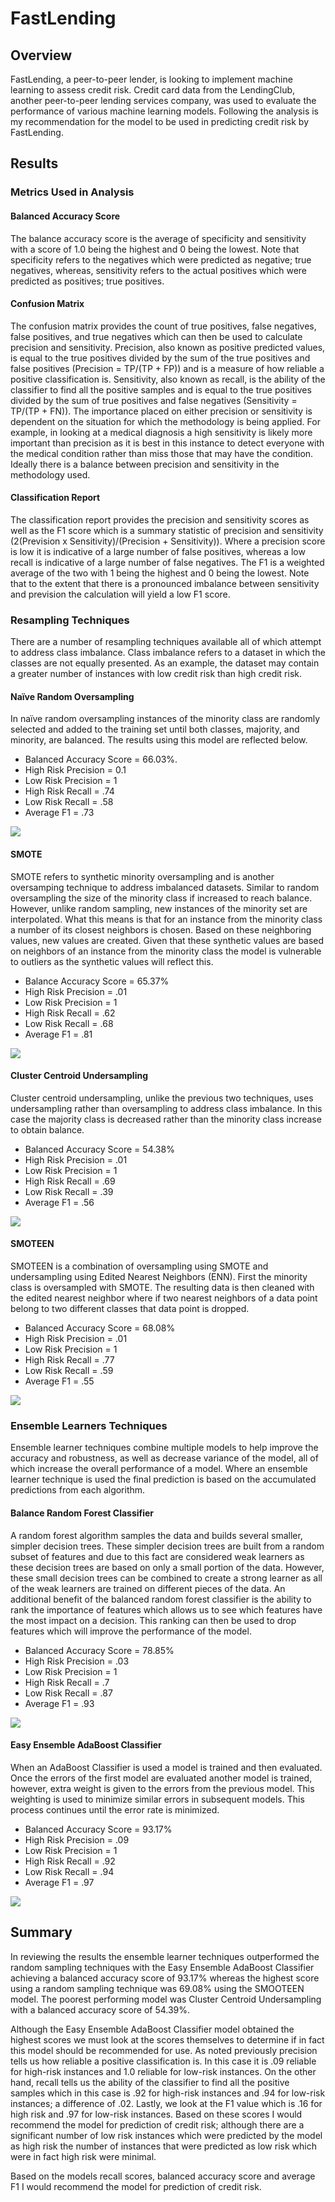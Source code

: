 <h1>FastLending</h1>
<h2>Overview</h2>
<p>FastLending, a peer-to-peer lender, is looking to implement machine learning to assess credit risk.  Credit card data from the LendingClub, another peer-to-peer lending services company, was used to evaluate the performance of various machine learning models. Following the analysis is my recommendation for the model to be used in predicting credit risk by FastLending.</p>
<h2>Results</h2>
<h3>Metrics Used in Analysis</h3>
<h4>Balanced Accuracy Score</h4>
<p>The balance accuracy score is the average of specificity and sensitivity with a score of 1.0 being the highest and 0 being the lowest.  Note that specificity refers to the negatives which were predicted as negative; true negatives, whereas, sensitivity refers to the actual positives which were predicted as positives; true positives.</p>
<h4>Confusion Matrix</h4>
<p>The confusion matrix provides the count of true positives, false negatives, false positives, and true negatives which can then be used to calculate precision and sensitivity.  Precision, also known as positive predicted values, is equal to the true positives divided by the sum of the true positives and false positives (Precision = TP/(TP + FP)) and is a measure of how reliable a positive classification is.  Sensitivity, also known as recall, is the ability of the classifier to find all the positive samples and is equal to the true positives divided by the sum of true positives and false negatives (Sensitivity = TP/(TP + FN)).  The importance placed on either precision or sensitivity is dependent on the situation for which the methodology is being applied.  For example, in looking at a medical diagnosis a high sensitivity is likely more important than precision as it is best in this instance to detect everyone with the medical condition rather than miss those that may have the condition.  Ideally there is a balance between precision and sensitivity in the methodology used.</p>
<h4>Classification Report</h4>
<p>The classification report provides the precision and sensitivity scores as well as the F1 score which is a summary statistic of precision and sensitivity (2(Prevision x Sensitivity)/(Precision + Sensitivity)).  Where a precision score is low it is indicative of a large number of false positives, whereas a low recall is indicative of a large number of false negatives.   The F1 is a weighted average of the two with 1 being the highest and 0 being the lowest.  Note that to the extent that there is a pronounced imbalance between sensitivity and prevision the calculation will yield a low F1 score. </p>
<h3>Resampling Techniques</h3>
<p>There are a number of resampling techniques available all of which attempt to address class imbalance.  Class imbalance refers to a dataset in which the classes are not equally presented.  As an example, the dataset may contain a greater number of instances with low credit risk than high credit risk.</p>
<h4>Naïve Random Oversampling</h4>
<p>In naïve random oversampling instances of the minority class are randomly selected and added to the training set until both classes, majority, and minority, are balanced.  The results using this model are reflected below.</p>
<ul>
<li>Balanced Accuracy Score = 66.03%.</li>
<li>High Risk Precision = 0.1</li>
<li>Low Risk Precision = 1</li>
<li>High Risk Recall = .74</li>
<li>Low Risk Recall = .58</li>
<li>Average F1 = .73</li>
</ul>
<img src="https://github.com/bedwardssmith/Credit_Risk_Analysis/blob/main/Images/Oversampling_summary.png">
<h4>SMOTE</h4>
<p>SMOTE refers to synthetic minority oversampling and is another oversamping technique to address imbalanced datasets.  Similar to random oversampling the size of the minority class if increased to reach balance.  However, unlike random sampling, new instances of the minority set are interpolated.  What this means is that for an instance from the minority class a number of its closest neighbors is chosen.  Based on these neighboring values, new values are created.  Given that these synthetic values are based on neighbors of an instance from the minority class the model is vulnerable to outliers as the synthetic values will reflect this.</p>
<ul>
<li>Balance Accuracy Score = 65.37%</li>
<li>High Risk Precision = .01</li>
<li>Low Risk Precision = 1</li>
<li>High Risk Recall = .62</li>
<li>Low Risk Recall = .68</li>
<li>Average F1 = .81</li>
</ul>
<img src="https://github.com/bedwardssmith/Credit_Risk_Analysis/blob/main/Images/SMOTE_Summary.png">
<h4>Cluster Centroid Undersampling</h4>
<p>Cluster centroid undersampling, unlike the previous two techniques, uses undersampling rather than oversampling to address class imbalance.  In this case the majority class is decreased rather than the minority class increase to obtain balance.</p>
<ul>
<li>Balanced Accuracy Score = 54.38%</li>
<li>High Risk Precision = .01</li>
<li>Low Risk Precision = 1</li>
<li>High Risk Recall = .69</li>
<li>Low Risk Recall = .39</li>
<li>Average F1 = .56</li>
</ul>
<img src="https://github.com/bedwardssmith/Credit_Risk_Analysis/blob/main/Images/Undersmapling_Summary.png">
<h4>SMOTEEN</h4>
<p>SMOTEEN is a combination of oversampling using SMOTE and undersampling using Edited Nearest Neighbors (ENN).  First the minority class is oversampled with SMOTE.  The resulting data is then cleaned with the edited nearest neighbor where if two nearest neighbors of a data point belong to two different classes that data point is dropped.</p>
<ul>
<li>Balanced Accuracy Score = 68.08%</li>
<li>High Risk Precision = .01</li>
<li>Low Risk Precision = 1</li>
<li>High Risk Recall = .77</li>
<li>Low Risk Recall = .59</li>
<li>Average F1 = .55</li>
</ul>
<img src="https://github.com/bedwardssmith/Credit_Risk_Analysis/blob/main/Images/Combination_Summary.png">

<h3>Ensemble Learners Techniques</h3>
<p>Ensemble learner techniques combine multiple models to help improve the accuracy and robustness, as well as decrease variance of the model, all of which increase the overall performance of a model.  Where an ensemble learner technique is used the final prediction is based on the accumulated predictions from each algorithm.<p>
<h4>Balance Random Forest Classifier</h4>
<p>A random forest algorithm samples the data and builds several smaller, simpler decision trees. These simpler decision trees are built from a random subset of features and due to this fact are considered weak learners as these decision trees are based on only a small portion of the data.  However, these small decision trees can be combined to create a strong learner as all of the weak learners are trained on different pieces of the data.  An additional benefit of the balanced random forest classifier is the ability to rank the importance of features which allows us to see which features have the most impact on a decision.  This ranking can then be used to drop features which will improve the performance of the model.</p>
<ul>
<li>Balanced Accuracy Score = 78.85%</li>
<li>High Risk Precision = .03</li>
<li>Low Risk Precision = 1</li>
<li>High Risk Recall = .7</li>
<li>Low Risk Recall = .87</li>
<li>Average F1 = .93</li>
</ul>
<img src="https://github.com/bedwardssmith/Credit_Risk_Analysis/blob/main/Images/Random_Forest_Summary.png">

<h4>Easy Ensemble AdaBoost Classifier</h4>
<p>When an AdaBoost Classifier is used a model is trained and then evaluated.  Once the errors of the first model are evaluated another model is trained, however, extra weight is given to the errors from the previous model.  This weighting is used to minimize similar errors in subsequent models.  This process continues until the error rate is minimized.</p>
<ul>
<li>Balanced Accuracy Score = 93.17%</li>
<li>High Risk Precision = .09</li>
<li>Low Risk Precision = 1</li>
<li>High Risk Recall = .92</li>
<li>Low Risk Recall = .94</li>
<li>Average F1 = .97</li>
</ul>
<img src="https://github.com/bedwardssmith/Credit_Risk_Analysis/blob/main/Images/AdaBoost_Summary.png">
<h2>Summary</h2>
<p>In reviewing the results the ensemble learner techniques outperformed the random sampling techniques with the Easy Ensemble AdaBoost Classifier achieving a balanced accuracy score of 93.17% whereas the highest score using a random sampling technique was 69.08% using the SMOOTEEN model.    The poorest performing model was Cluster Centroid Undersampling with a balanced accuracy score of 54.39%.</p>
<p>Although the Easy Ensemble AdaBoost Classifier model obtained the highest scores we must look at the scores themselves to determine if in fact this model should be recommended for use.  As noted previously precision tells us how reliable a positive classification is.  In this case it is .09 reliable for high-risk instances and 1.0 reliable for low-risk instances.  On the other hand, recall tells us the ability of the classifier to find all the positive samples which in this case is .92 for high-risk instances and .94 for low-risk instances; a difference of .02.  Lastly, we look at the F1 value which is .16 for high risk and .97 for low-risk instances.   Based on these scores I would recommend the model for prediction of credit risk; although there are a significant number of low risk instances which were predicted by the model as high risk the number of instances that were predicted as low risk which were in fact high risk were minimal.<p>
<p>Based on the models recall scores, balanced accuracy score and average F1 I would recommend the model for prediction of credit risk.</p>



